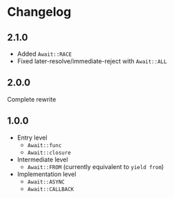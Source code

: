 Changelog
===

## 2.1.0
- Added `Await::RACE`
- Fixed later-resolve/immediate-reject with `Await::ALL`

## 2.0.0
Complete rewrite

## 1.0.0
- Entry level
	- `Await::func`
	- `Await::closure`
- Intermediate level
	- `Await::FROM` (currently equivalent to `yield from`)
- Implementation level
	- `Await::ASYNC`
	- `Await::CALLBACK`
